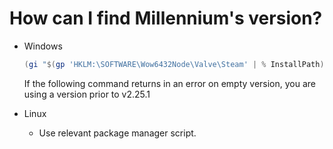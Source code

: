 # How can I find Millennium's version?

-   Windows

    ```powershell
    (gi "$(gp 'HKLM:\SOFTWARE\Wow6432Node\Valve\Steam' | % InstallPath)\millennium.dll").VersionInfo.FileVersion
    ```

    If the following command returns in an error on empty version, you are using a version prior to v2.25.1

-   Linux
    -   Use relevant package manager script.
